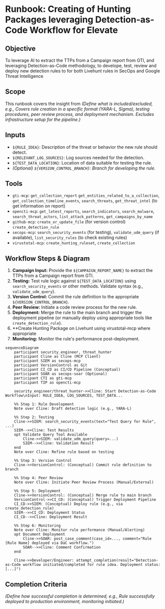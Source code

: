 # Runbook: Creating of Hunting Packages leveraging Detection-as-Code Workflow for Elevate

## Objective

To leverage AI to extract the TTPs from a Campaign report from GTI, and leveraging Detection-as-Code methodology, to develope, test, review and deploy new detection rules to for both Livehunt rules in SecOps and Google Threat Intelligence

## Scope

This runbook covers the insight from 
*(Define what is included/excluded, e.g., Covers rule creation in a specific format (YARA-L, Sigma), testing procedures, peer review process, and deployment mechanism. Excludes infrastructure setup for the pipeline.)*

## Inputs

*   `${RULE_IDEA}`: Description of the threat or behavior the new rule should detect.
*   `${RELEVANT_LOG_SOURCES}`: Log sources needed for the detection.
*   `${TEST_DATA_LOCATION}`: Location of data suitable for testing the rule.
*   *(Optional) `${VERSION_CONTROL_BRANCH}`: Branch for developing the rule.*

## Tools

*   `gti-mcp`: `get_collection_report` `get_entities_related_to_a_collection`, `get_collection_timeline_events`, `search_threats`, `get_threat_intel` (to get information on report)
*   `opencti-mcp`: `get_latest_reports`, `search_indicators`, `search_malware`, `search_threat_actors`, `list_attack_patterns`, `get_campaigns_by_name`
*   `github-mcp`: `create_or_update_file` (for version control)
`create_detection_rule`
*   `secops-mcp`: `search_security_events` (for testing), `validate_udm_query` (if available), `list_security_rules` (to check existing rules)
*   `virustotal-mcp`: `create_hunting_ruleset`, `create_collection`


## Workflow Steps & Diagram

1.  **Campaign Input:** Provide the `${CAMPAIGN_REPORT_NAME}` to extract the TTPs from a Campaign report from GTI.
2.  **Testing:**   Test rule logic against `${TEST_DATA_LOCATION}` using `search_security_events` or other methods. Validate syntax (e.g., `validate_udm_query`).
3.  **Version Control:** Commit the rule definition to the appropriate `${VERSION_CONTROL_BRANCH}`.
4.  **Peer Review:** Initiate a code review process for the new rule.
5.  **Deployment:** Merge the rule to the main branch and trigger the deployment pipeline (or manually deploy using appropriate tools like `create_detection_rule`).
6.  **Create Hunting Package on Livehunt using virustotal-mcp where appropriate
7.  **Monitoring:** Monitor the rule's performance post-deployment.

```{mermaid}
sequenceDiagram
    participant security_engineer, threat_hunter
    participant Cline as Cline (MCP Client)
    participant SIEM as secops-mcp
    participant VersionControl as Git 
    participant CI_CD as CI/CD Pipeline (Conceptual)
    participant SOAR as secops-soar (Optional)
    participant CTI as gti-mcp
    participant TIP as opencti-mcp

    security_engineer/threat_hunter->>Cline: Start Detection-as-Code Workflow\nInput: RULE_IDEA, LOG_SOURCES, TEST_DATA...

    %% Step 1: Rule Development
    Note over Cline: Draft detection logic (e.g., YARA-L)

    %% Step 2: Testing
    Cline->>SIEM: search_security_events(text="Test Query for Rule", ...)
    SIEM-->>Cline: Test Results
    opt Validate Query Tool Available
        Cline->>SIEM: validate_udm_query(query=...)
        SIEM-->>Cline: Validation Result
    end
    Note over Cline: Refine rule based on testing

    %% Step 3: Version Control
    Cline->>VersionControl: (Conceptual) Commit rule definition to branch

    %% Step 4: Peer Review
    Note over Cline: Initiate Peer Review Process (Manual/External)

    %% Step 5: Deployment
    Cline->>VersionControl: (Conceptual) Merge rule to main branch
    VersionControl->>CI_CD: (Conceptual) Trigger Deployment Pipeline
    CI_CD->>SIEM: (Conceptual) Deploy rule (e.g., via create_detection_rule)
    SIEM-->>CI_CD: Deployment Status
    CI_CD-->>Cline: Deployment Result

    %% Step 6: Monitoring
    Note over Cline: Monitor rule performance (Manual/Alerting)
    opt Document Deployment
        Cline->>SOAR: post_case_comment(case_id=..., comment="Rule [Rule Name] deployed via DaC workflow.")
        SOAR-->>Cline: Comment Confirmation
    end

    Cline->>Developer/Engineer: attempt_completion(result="Detection-as-Code workflow initiated/completed for rule idea. Deployment status: [...]")

```

## Completion Criteria

*(Define how successful completion is determined, e.g., Rule successfully deployed to production environment, monitoring initiated.)*
